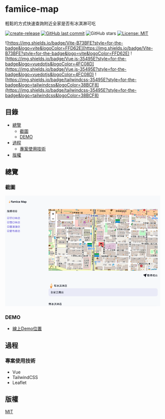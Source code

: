 # famiice-map

輕鬆的方式快速查詢附近全家是否有冰淇淋可吃

[![create-release](https://github.com/connectshark/famiice-map/actions/workflows/create-release.yml/badge.svg?branch=main)](https://github.com/connectshark/famiice-map/actions/workflows/create-release.yml)
[![GitHub last commit](https://img.shields.io/github/last-commit/connectshark/famiice-map.svg?style=flat)](https://github.com/connectshark/famiice-map)
![GitHub stars](https://img.shields.io/github/stars/connectshark/famiice-map.svg?style=social&label=Stars&style=plastic)
[![License: MIT](https://img.shields.io/badge/License-MIT-yellow.svg)](/LICENSE)


![https://img.shields.io/badge/Vite-B73BFE?style=for-the-badge&logo=vite&logoColor=FFD62E](https://img.shields.io/badge/Vite-B73BFE?style=for-the-badge&logo=vite&logoColor=FFD62E)
![https://img.shields.io/badge/Vue.js-35495E?style=for-the-badge&logo=vuedotjs&logoColor=4FC08D](https://img.shields.io/badge/Vue.js-35495E?style=for-the-badge&logo=vuedotjs&logoColor=4FC08D)
![https://img.shields.io/badge/tailwindcss-35495E?style=for-the-badge&logo=tailwindcss&logoColor=38BCF8](https://img.shields.io/badge/tailwindcss-35495E?style=for-the-badge&logo=tailwindcss&logoColor=38BCF8)


## 目錄

- [總覽](#總覽)
  - [截圖](#截圖)
  - [DEMO](#demo)
- [過程](#過程)
  - [專案使用技術](#專案使用技術)
- [版權](#版權)

## 總覽
### 截圖

[![截圖](/readme/cover.png)](https://famiice-map.pages.dev)

### DEMO

- [線上Demo位置](https://famiice-map.pages.dev)

## 過程

### 專案使用技術

- Vue
- TailwindCSS
- Leaflet

## 版權

[MIT](/LICENSE)